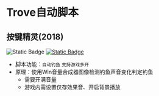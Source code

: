 # Trove自动脚本

## 按键精灵(2018)

![Static Badge](https://img.shields.io/badge/Env-%E2%89%A4%20Win10-gray?style=flat&labelColor=black) [![Static Badge](https://img.shields.io/badge/%E6%8C%89%E9%94%AE%E7%B2%BE%E7%81%B5-2014-blue?style=flat&labelColor=green)](http://download.myanjian.com/)

- 脚本功能：`自动钓鱼` `支持游戏多开`
- 原理：使用Win音量合成器图像检测钓鱼声音变化判定钓鱼
  - 需要开满音量
  - 游戏内需设置仅存效果音、开启背景播放
